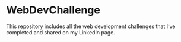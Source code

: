 # WebDevChallenge
This repository includes all the web development challenges that I’ve completed and shared on my LinkedIn page.
